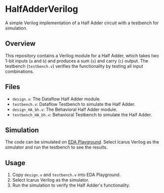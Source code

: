 # HalfAdderVerilog
A simple Verilog implementation of a Half Adder circuit with a testbench for simulation.

## Overview
This repository contains a Verilog module for a Half Adder, which takes two 1-bit inputs (`a` and `b`) and produces a sum (`s`) and carry (`c`) output. The testbench (`testbench.v`) verifies the functionality by testing all input combinations.

## Files
- `design.v`: The Dataflow Half Adder module.
- `testbench.v`: Dataflow Testbench to simulate the Half Adder.
- `design_HA_bh.v`: The Behavioral Half Adder module.
- `testbench_HA_bh.v`: Behavioral Testbench to simulate the Half Adder.

## Simulation
The code can be simulated on [EDA Playground](https://www.edaplayground.com). Select Icarus Verilog as the simulator and run the testbench to see the results.

## Usage
1. Copy `design.v` and `testbench.v` into EDA Playground.
2. Select Icarus Verilog as the simulator.
3. Run the simulation to verify the Half Adder's functionality.
